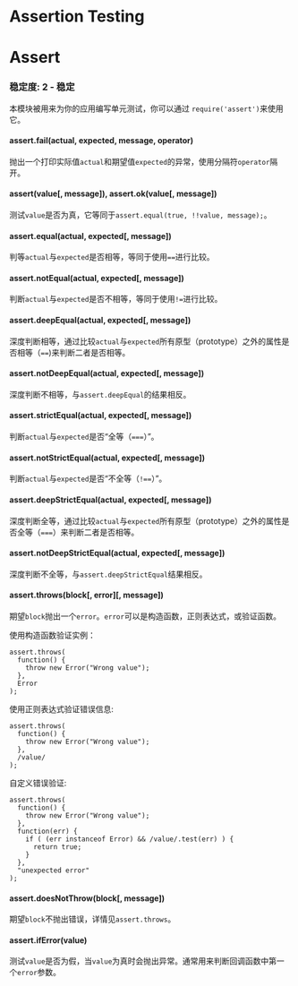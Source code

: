 # Assertion Testing

# Assert

### 稳定度: 2 - 稳定

本模块被用来为你的应用编写单元测试，你可以通过 `require('assert')`来使用它。

#### assert.fail(actual, expected, message, operator)

抛出一个打印实际值`actual`和期望值`expected`的异常，使用分隔符`operator`隔开。

#### assert(value[, message]), assert.ok(value[, message])

测试`value`是否为真，它等同于`assert.equal(true, !!value, message);`。

#### assert.equal(actual, expected[, message])

判等`actual`与`expected`是否相等，等同于使用`==`进行比较。

#### assert.notEqual(actual, expected[, message])

判断`actual`与`expected`是否不相等，等同于使用`!=`进行比较。

#### assert.deepEqual(actual, expected[, message])

深度判断相等，通过比较`actual`与`expected`所有原型（prototype）之外的属性是否相等（`==`)来判断二者是否相等。

#### assert.notDeepEqual(actual, expected[, message])

深度判断不相等，与`assert.deepEqual`的结果相反。

#### assert.strictEqual(actual, expected[, message])

判断`actual`与`expected`是否“全等（`===`）”。

#### assert.notStrictEqual(actual, expected[, message])

判断`actual`与`expected`是否“不全等（`!==`）”。

#### assert.deepStrictEqual(actual, expected[, message])

深度判断全等，通过比较`actual`与`expected`所有原型（prototype）之外的属性是否全等（`===`）来判断二者是否相等。

#### assert.notDeepStrictEqual(actual, expected[, message])

深度判断不全等，与`assert.deepStrictEqual`结果相反。

#### assert.throws(block[, error][, message])

期望`block`抛出一个`error`。`error`可以是构造函数，正则表达式，或验证函数。

使用构造函数验证实例：

```
assert.throws(
  function() {
    throw new Error("Wrong value");
  },
  Error
); 
```

使用正则表达式验证错误信息:

```
assert.throws(
  function() {
    throw new Error("Wrong value");
  },
  /value/
); 
```

自定义错误验证:

```
assert.throws(
  function() {
    throw new Error("Wrong value");
  },
  function(err) {
    if ( (err instanceof Error) && /value/.test(err) ) {
      return true;
    }
  },
  "unexpected error"
); 
```

#### assert.doesNotThrow(block[, message])

期望`block`不抛出错误，详情见`assert.throws`。

#### assert.ifError(value)

测试`value`是否为假，当`value`为真时会抛出异常。通常用来判断回调函数中第一个`error`参数。